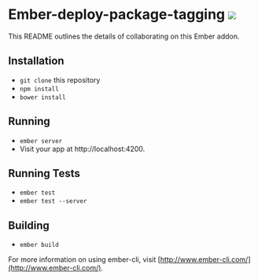 # Ember-deploy-package-tagging [![](https://ember-cli-deploy.github.io/ember-cli-deploy-version-badges/plugins/ember-deploy-package-tagging.svg)](http://ember-cli-deploy.github.io/ember-cli-deploy-version-badges/)


This README outlines the details of collaborating on this Ember addon.

## Installation

* `git clone` this repository
* `npm install`
* `bower install`

## Running

* `ember server`
* Visit your app at http://localhost:4200.

## Running Tests

* `ember test`
* `ember test --server`

## Building

* `ember build`

For more information on using ember-cli, visit [http://www.ember-cli.com/](http://www.ember-cli.com/).
